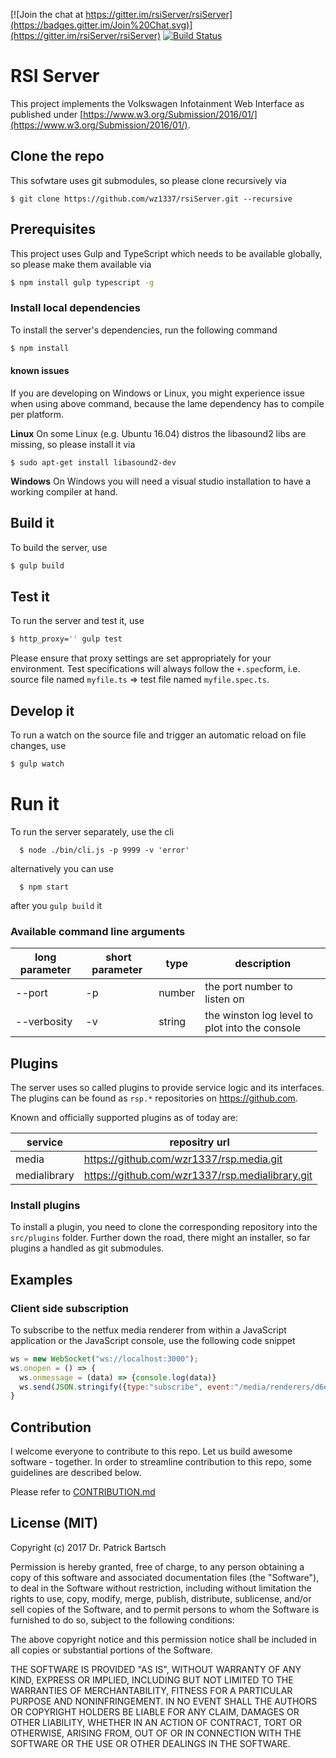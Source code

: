[![Join the chat at https://gitter.im/rsiServer/rsiServer](https://badges.gitter.im/Join%20Chat.svg)](https://gitter.im/rsiServer/rsiServer)
[![Build Status](https://travis-ci.org/wzr1337/rsiServer.svg?branch=master)](https://travis-ci.org/wzr1337/rsiServer)

# RSI Server

This project implements the Volkswagen Infotainment Web Interface as published under [https://www.w3.org/Submission/2016/01/](https://www.w3.org/Submission/2016/01/).

## Clone the repo
This sofwtare uses git submodules, so please clone recursively via

```
$ git clone https://github.com/wz1337/rsiServer.git --recursive
```


## Prerequisites

This project uses Gulp and TypeScript which needs to be available globally, so please make them available via

```sh
$ npm install gulp typescript -g
```

### Install local dependencies
To install the server's dependencies, run the following command

```sh
$ npm install
```

#### known issues

If you are developing on Windows or Linux, you might experience issue when using above command, because the lame dependency has to compile per platform.

**Linux**
On some Linux (e.g. Ubuntu 16.04) distros the libasound2 libs are missing, so please install it via
```
$ sudo apt-get install libasound2-dev
```

**Windows**
On Windows you will need a visual studio installation to have a working compiler at hand.

## Build it

To build the server, use

```sh
$ gulp build
```

## Test it

To run the server and test it, use

```sh
$ http_proxy='' gulp test
```

Please ensure that proxy settings are set appropriately for your environment.
Test specifications will always follow the `+.spec`form, i.e. source file named `myfile.ts` => test file named `myfile.spec.ts`.


## Develop it

To run a watch on the source file and trigger an automatic reload on file changes, use

```sh
$ gulp watch
```

# Run it

To run the server separately, use the cli

```
  $ node ./bin/cli.js -p 9999 -v 'error'
```

alternatively you can use

```
  $ npm start
```

after you `gulp build` it

### Available command line arguments

| long parameter | short parameter | type   | description                                    |
|----------------|-----------------|--------|------------------------------------------------|
| --port         | -p              | number | the port number to listen on                   |
| --verbosity    | -v              | string | the winston log level to plot into the console |

## Plugins
The server uses so called plugins to provide service logic and its interfaces. The plugins can be found as `rsp.*` repositories on https://github.com.

Known and officially supported plugins as of today are:

| service      | repositry url                                   |
|--------------|-------------------------------------------------|
| media        | https://github.com/wzr1337/rsp.media.git        |
| medialibrary | https://github.com/wzr1337/rsp.medialibrary.git |

### Install plugins
To install a plugin, you need to clone the corresponding repository into the `src/plugins` folder. Further down the road, there might an installer, so far plugins a handled as git submodules.


## Examples

### Client side subscription

To subscribe to the netfux media renderer from within a JavaScript application or the JavaScript console, use the following code snippet

```js
ws = new WebSocket("ws://localhost:3000");
ws.onopen = () => {
  ws.onmessage = (data) => {console.log(data)}
  ws.send(JSON.stringify({type:"subscribe", event:"/media/renderers/d6ebfd90-d2c1-11e6-9376-df943f51f0d8"}))
}
```


## Contribution
I welcome everyone to contribute to this repo. Let us build awesome software - together. In order to streamline contribution to this repo, some guidelines are described below.

Please refer to [CONTRIBUTION.md](CONTRIBUTION.md)


## License (MIT)

Copyright (c) 2017 Dr. Patrick Bartsch

Permission is hereby granted, free of charge, to any person obtaining a copy of this software and associated documentation files (the "Software"), to deal in the Software without restriction, including without limitation the rights to use, copy, modify, merge, publish, distribute, sublicense, and/or sell copies of the Software, and to permit persons to whom the Software is furnished to do so, subject to the following conditions:

The above copyright notice and this permission notice shall be included in all copies or substantial portions of the Software.

THE SOFTWARE IS PROVIDED "AS IS", WITHOUT WARRANTY OF ANY KIND, EXPRESS OR IMPLIED, INCLUDING BUT NOT LIMITED TO THE WARRANTIES OF MERCHANTABILITY, FITNESS FOR A PARTICULAR PURPOSE AND NONINFRINGEMENT. IN NO EVENT SHALL THE AUTHORS OR COPYRIGHT HOLDERS BE LIABLE FOR ANY CLAIM, DAMAGES OR OTHER LIABILITY, WHETHER IN AN ACTION OF CONTRACT, TORT OR OTHERWISE, ARISING FROM, OUT OF OR IN CONNECTION WITH THE SOFTWARE OR THE USE OR OTHER DEALINGS IN THE SOFTWARE.
